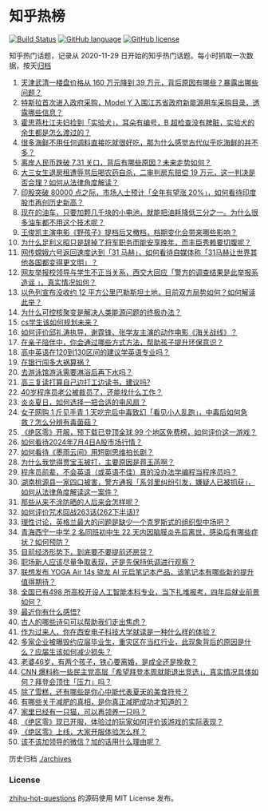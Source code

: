 # 知乎热榜
[![Build Status](https://github.com/ToWeLong/zhihu-hot-questions/workflows/CI/badge.svg)](https://github.com/ToWeLong/zhihu-hot-questions/actions)
[![GitHub language](https://img.shields.io/badge/language-golang-orange.svg)](https://golang.org/)
[![GitHub license](https://img.shields.io/github/license/ToWeLong/zhihu-hot-questions)](https://github.com/ToWeLong/zhihu-hot-questions/blob/main/LICENSE)

知乎热门话题，记录从 2020-11-29 日开始的知乎热门话题。每小时抓取一次数据，按天[归档](./archives)

<!-- BEGIN -->

1. [天津武清一楼盘价格从 160 万元降到 39 万元，背后原因有哪些？暴露出哪些问题？](https://www.zhihu.com/question/660433120)
1. [特斯拉首次进入政府采购，Model Y 入围江苏省政府新能源用车采购目录，透露哪些信息？](https://www.zhihu.com/question/660696339)
1. [霍思燕杜江夫妇捡到「实验犬」，耳朵有编号，B 超检查没有脾脏，实验犬的余生都是怎么渡过的？](https://www.zhihu.com/question/660176802)
1. [很多海鲜不用任何调料直接吃就很好吃，那为什么感觉古代似乎吃海鲜的并不多？](https://www.zhihu.com/question/659454780)
1. [离岸人民币跌破 7.31 关口，背后有哪些原因？未来走势如何？](https://www.zhihu.com/question/660690976)
1. [大三女生退房租遭辱骂后喝农药自杀，二审判房东赔偿 19 万元，这一判决是否合理？如何从法律角度解读？](https://www.zhihu.com/question/660698449)
1. [印股突破 80000 点之际，市场人士预计「全年有望涨 20%」，如何看待印度股市再创历史新高？](https://www.zhihu.com/question/660712732)
1. [现在的油车，只要加颗几千块的小电池，就能把油耗降低三分之一。为什么很多油车都不用这个技术呢？](https://www.zhihu.com/question/652140838)
1. [王俊凯主演电影《野孩子》提档后又撤档，档期变化会带来哪些影响？](https://www.zhihu.com/question/660657460)
1. [为什么足利义昭只是辞掉了将军职务而能安享晚年，而丰臣秀赖要切腹呢？](https://www.zhihu.com/question/620517277)
1. [网传嫦娥六号返回速度达到「31 马赫」，如何看待自媒体称「31马赫让世界其他各国都变得更文明」？](https://www.zhihu.com/question/660444936)
1. [网友举报校领导与学生不正当关系，西交大回应「警方的调查结果是此举报系造谣 」，真实情况如何？](https://www.zhihu.com/question/660639236)
1. [以色列宣布没收约 12 平方公里巴勒斯坦土地，目前双方局势如何？如何解读此举？](https://www.zhihu.com/question/660688026)
1. [为什么可控核聚变是解决人类能源问题的终极办法？](https://www.zhihu.com/question/619280168)
1. [cs学生该如何规划未来？](https://www.zhihu.com/question/660595111)
1. [如何评价邱礼涛执导，谢霆锋、张学友主演的动作电影《海关战线》？](https://www.zhihu.com/question/660178783)
1. [在亲子陪伴中，你会通过哪些方式方法，帮助孩子提升环保意识？](https://www.zhihu.com/question/660508747)
1. [高中英语在120到130区间的建议学英语专业吗？](https://www.zhihu.com/question/660651656)
1. [在银行闯多大祸算祸？](https://www.zhihu.com/question/659830284)
1. [去游泳馆游泳需要淋浴后再下水吗？](https://www.zhihu.com/question/660323865)
1. [高三复读打算自己边打工边读书，建议吗?](https://www.zhihu.com/question/660704741)
1. [40岁程序员老公被裁员了，还能找什么工作？](https://www.zhihu.com/question/629182594)
1. [炎炎夏日，如何选择一把合适的电风扇？](https://www.zhihu.com/question/646907646)
1. [女子网购 1 斤见手青 1 天吃完后中毒致幻「看见小人乱跑」，中毒后如何急救？怎么分辨有毒菌菇？](https://www.zhihu.com/question/660647354)
1. [《绝区零》开服，预下载已登顶全球 99 个地区免费榜，如何评价这一游戏？](https://www.zhihu.com/question/660688803)
1. [如何看待2024年7月4日A股市场行情？](https://www.zhihu.com/question/660596204)
1. [如何看待《墨雨云间》用短剧思维拍长剧？](https://www.zhihu.com/question/660468846)
1. [为什么我觉得贾宝玉被打，主要原因是蒋玉菡啊？](https://www.zhihu.com/question/660501201)
1. [程序员前辈，不会英语（或英语不佳）真的没办法学编程当程序员吗？](https://www.zhihu.com/question/660460578)
1. [湖南桃源县一家四口被害，警方通报「系邻里纠纷引发，嫌疑人已被抓获」，如何从法律角度解读这一案件？](https://www.zhihu.com/question/660687806)
1. [那些从来不涂防晒的人后来会怎样呢？](https://www.zhihu.com/question/658905851)
1. [如何评价咒术回战263话(262下半话)?](https://www.zhihu.com/question/660704774)
1. [理性讨论，英格兰最大的问题是缺少一个克罗斯式的组织型中场吧？](https://www.zhihu.com/question/659489798)
1. [青海西宁一中学 2 名同班初中生 22 天内因脑膜炎先后离世，感染后有哪些症状？如何预防？](https://www.zhihu.com/question/660658890)
1. [目前经济形势下，到底要不要提前还房贷？](https://www.zhihu.com/question/538184056)
1. [职场新人应该尽量争取表现，还是先保持低调进行观察？](https://www.zhihu.com/question/658821340)
1. [联想发布 YOGA Air 14s 骁龙 AI 元启笔记本产品，该笔记本有哪些新的提升值得期待？](https://www.zhihu.com/question/660652267)
1. [全国已有498 所高校开设人工智能本科专业，当下扎堆报考，四年后就业前景如何？](https://www.zhihu.com/question/660210563)
1. [最近你有什么感悟?](https://www.zhihu.com/question/654865758)
1. [古人的哪些诗句可以帮助我们走出焦虑？](https://www.zhihu.com/question/660519219)
1. [作为过来人，你在西安电子科技大学就读是一种什么样的体验？](https://www.zhihu.com/question/658332481)
1. [多家企业被曝毁约应届毕业生，重灾区在当红行业，此现象背后的原因是什么？应届生该如何减少损失？](https://www.zhihu.com/question/660620252)
1. [老婆46岁，有两个孩子，铁心要离婚，是成全还是挽救？](https://www.zhihu.com/question/660429089)
1. [CNN 爆料称一些民主党高层「希望拜登本周就能退出竞选」，真实情况具体如何？拜登会顶住「压力」吗？](https://www.zhihu.com/question/660601133)
1. [除了雪糕，还有哪些是你心中能代表夏天的美食符号？](https://www.zhihu.com/question/656217343)
1. [有哪些关于减肥的真相，是你真正减肥成功才知道的？](https://www.zhihu.com/question/660341921)
1. [家里已经有一只猫，可以再领养一只吗？](https://www.zhihu.com/question/660528852)
1. [《绝区零》现已开服，体验过的玩家如何评价该游戏的实际表现？](https://www.zhihu.com/question/660620336)
1. [《绝区零》上线，大家开服体验怎么样？](https://www.zhihu.com/question/660692979)
1. [该不该加领导的微信？加的话用什么理由呢？](https://www.zhihu.com/question/660471994)

<!-- END -->

历史归档 [./archives](./archives)


### License
[zhihu-hot-questions](https://github.com/towelong/zhihu-hot-questions) 的源码使用 MIT License 发布。